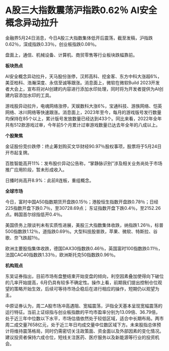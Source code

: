 # A股三大指数震荡沪指跌0.62％ AI安全概念异动拉升

金融界5月24日消息，今日A股三大指数集体低开后震荡，截至发稿，沪指跌0.62％，深成指跌0.33％，创业板指跌0.08％。

盘面上，通信、机械设备、计算机、商贸零售等行业板块跌幅靠前。

**板块热点**

AI安全概念异动拉升，天马股份涨停，汉邦高科、挖金客、东方中科大涨超6%，美亚柏科、浩瀚深度、永信至诚等跟涨。消息面上，微软在微软Build
2023开发者大会上，宣布将对AI创建的内容进行添加水印处理，同时将为开发者提供为AI创建内容添加水印的工具。

游戏股异动拉升，电魂网络涨停，天娱数科大涨6%，宝通科技、游族网络、恺英网络、冰川网络等快速跟涨。消息面上，2023年至今，每月的游戏版号发行数量均保持在85个以上，累计版号发放数量已经达到433个。同比来看，2022年全年共有512款游戏过审，今年前5个月累计过审游戏数量已达去年全年的八成以上。

**个股聚焦**

金证股份竞价跌停：终止筹划购买文华财经90.97％股权事项，股票将于5月24日开市起复牌。

百胜智能高开11%：发布股价异动公告称，“掌静脉识别”涉及相关业务尚处于市场推广应用阶段，暂未形成收入。

日播时尚高开8.9%：此前8连板，重组概念。

**全球市场**

今日，富时中国A50指数期货开盘跌0.15％；港股恒生指数开盘跌0.78％；日经225指数开盘下跌0.7％，至30728.69点；
东证指数开盘下跌0.4％，至2152.26点。韩国首尔综指低开0.4％。

美国债务上限谈判未有实质性进展，美股三大指数集体收跌，纳指跌1.26％，标普500指数跌1.12％，道指跌0.69％。大型科技股普跌，苹果、微软、特斯拉、谷歌、奈飞跌超1％。

欧洲主要股指集体收跌，德国DAX30指数跌0.46％，英国富时100指数跌0.11％，法国CAC40指数跌1.33％，欧洲斯托克50指数跌0.96％。

**机构观点**

东吴证券指出，目前市场有盘整结束开始变盘的倾向，利空因素叠加使得向下破位的几率开始提高，6月仍具有较多不确定性。操作上看，前期我们提出控制仓位观望的策略开始生效，后续可等待市场企稳后在进行相应的操作，短期仍以观望为主。

中原证券认为，周二A股市场冲高遇阻、宽幅震荡，沪指全天基本呈现宽幅震荡的运行特征。当前上证综指与创业板指数的平均市盈率分别为13.09倍、36.79倍，处于近三年中位数以下水平，市场估值依然处于较低区域，适合中长期布局。两市周二成交量7658亿元，处于近三年日均成交量中位数区域下方。未来股指总体预计将维持震荡格局，同时仍需密切关注政策面、资金面以及外部因素的变化情况。建议投资者保持六成仓位，短线关注医药、医疗服务以及新能源等行业的投资机会。

